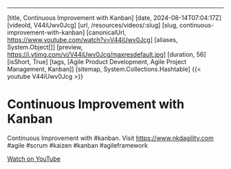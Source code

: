 ---
[title, Continuous Improvement with Kanban] [date, 2024-08-14T07:04:17Z] [videoId, V44iUwv0Jcg] [url, /resources/videos/:slug] [slug, continuous-improvement-with-kanban] [canonicalUrl, https://www.youtube.com/watch?v=V44iUwv0Jcg] [aliases, System.Object[]] [preview, https://i.ytimg.com/vi/V44iUwv0Jcg/maxresdefault.jpg] [duration, 56] [isShort, True] [tags, [Agile Product Development, Agile Project Management, Kanban]] [sitemap, System.Collections.Hashtable]
{{< youtube V44iUwv0Jcg >}}

# Continuous Improvement with Kanban

Continuous Improvement with #kanban. Visit https://www.nkdagility.com #agile #scrum #kaizen #kanban #agileframework

[Watch on YouTube](https://www.youtube.com/watch?v=V44iUwv0Jcg)
